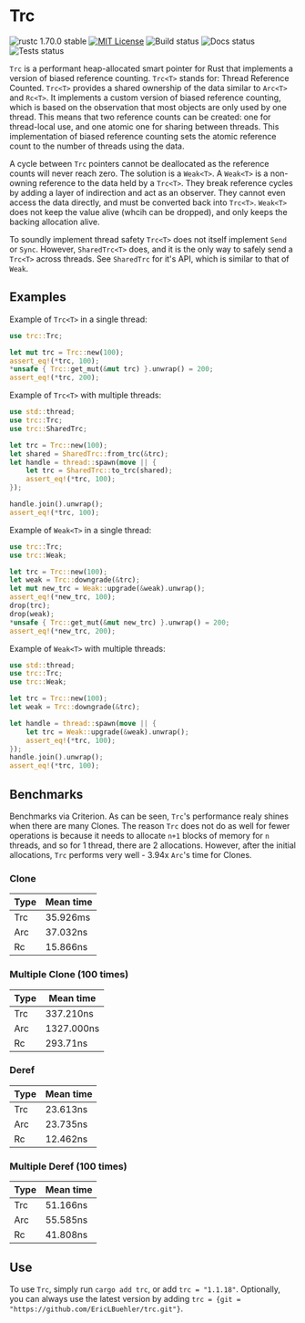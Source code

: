 # Trc
![rustc 1.70.0 stable](https://img.shields.io/badge/rustc-1.70.0-brightgreen)
[![MIT License](https://img.shields.io/badge/License-MIT-informational)](LICENSE)
![Build status](https://github.com/EricLBuehler/trc/actions/workflows/build.yml/badge.svg)
![Docs status](https://github.com/EricLBuehler/trc/actions/workflows/docs.yml/badge.svg)
![Tests status](https://github.com/EricLBuehler/trc/actions/workflows/tests.yml/badge.svg)

`Trc` is a performant heap-allocated smart pointer for Rust that implements a version of biased reference counting.
`Trc<T>` stands for: Thread Reference Counted.
`Trc<T>` provides a shared ownership of the data similar to `Arc<T>` and `Rc<T>`.
It implements a custom version of biased reference counting, which is based on the observation that most objects are only used by one thread.
This means that two reference counts can be created: one for thread-local use, and one atomic one for sharing between threads.
This implementation of biased reference counting sets the atomic reference count to the number of threads using the data.

A cycle between `Trc` pointers cannot be deallocated as the reference counts will never reach zero. The solution is a `Weak<T>`.
A `Weak<T>` is a non-owning reference to the data held by a `Trc<T>`.
They break reference cycles by adding a layer of indirection and act as an observer. They cannot even access the data directly, and
must be converted back into `Trc<T>`. `Weak<T>` does not keep the value alive (whcih can be dropped), and only keeps the backing allocation alive.

To soundly implement thread safety `Trc<T>` does not itself implement `Send` or `Sync`. However, `SharedTrc<T>` does, and it is the only way to safely send a `Trc<T>` across threads. See `SharedTrc` for it's API, which is similar to that of `Weak`.


## Examples

Example of `Trc<T>` in a single thread:
```rust
use trc::Trc;

let mut trc = Trc::new(100);
assert_eq!(*trc, 100);
*unsafe { Trc::get_mut(&mut trc) }.unwrap() = 200;
assert_eq!(*trc, 200);
```

Example of `Trc<T>` with multiple threads:
```rust
use std::thread;
use trc::Trc;
use trc::SharedTrc;

let trc = Trc::new(100);
let shared = SharedTrc::from_trc(&trc);
let handle = thread::spawn(move || {
    let trc = SharedTrc::to_trc(shared);
    assert_eq!(*trc, 100);
});

handle.join().unwrap();
assert_eq!(*trc, 100);
```

Example of `Weak<T>` in a single thread:
```rust
use trc::Trc;
use trc::Weak;

let trc = Trc::new(100);
let weak = Trc::downgrade(&trc);
let mut new_trc = Weak::upgrade(&weak).unwrap();
assert_eq!(*new_trc, 100);
drop(trc);
drop(weak);
*unsafe { Trc::get_mut(&mut new_trc) }.unwrap() = 200;
assert_eq!(*new_trc, 200);
```

Example of `Weak<T>` with multiple threads:
```rust
use std::thread;
use trc::Trc;
use trc::Weak;

let trc = Trc::new(100);
let weak = Trc::downgrade(&trc);

let handle = thread::spawn(move || {
    let trc = Weak::upgrade(&weak).unwrap();
    assert_eq!(*trc, 100);
});
handle.join().unwrap();
assert_eq!(*trc, 100);
```

## Benchmarks
Benchmarks via Criterion. As can be seen, `Trc`'s performance realy shines when there are many Clones.
The reason `Trc` does not do as well for fewer operations is because it needs to allocate `n+1` blocks of memory for `n` threads, and
so for 1 thread, there are 2 allocations. However, after the initial allocations, `Trc` performs very well - 3.94x `Arc`'s time for Clones. 

### Clone
| Type | Mean time |
| --- | ----------- |
| Trc | 35.926ms |
| Arc | 37.032ns |
| Rc | 15.866ns |

### Multiple Clone (100 times)
| Type | Mean time |
| --- | ----------- |
| Trc | 337.210ns |
| Arc | 1327.000ns |
| Rc | 293.71ns |

### Deref
| Type | Mean time |
| --- | ----------- |
| Trc | 23.613ns |
| Arc | 23.735ns |
| Rc | 12.462ns |

### Multiple Deref (100 times)
| Type | Mean time |
| --- | ----------- |
| Trc | 51.166ns |
| Arc | 55.585ns |
| Rc | 41.808ns |

## Use
To use `Trc`, simply run `cargo add trc`, or add `trc = "1.1.18"`. Optionally, you can always use the latest version by adding `trc = {git = "https://github.com/EricLBuehler/trc.git"}`.
